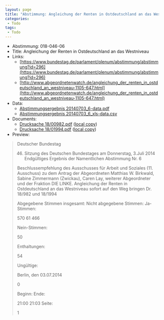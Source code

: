 ```yaml
---
layout: page
title: "Abstimmung: Angleichung der Renten in Ostdeutschland an das Westniveau"
categories:
 - Todo
tags:
 - Todo
---
```


* Abstimmung: 018-046-06
* Title: Angleichung der Renten in Ostdeutschland an das Westniveau
* Links: 
    * [https://www.bundestag.de/parlament/plenum/abstimmung/abstimmung?id=296](https://www.bundestag.de/parlament/plenum/abstimmung/abstimmung?id=296)
    * [http://www.abgeordnetenwatch.de/angleichung_der_renten_in_ostdeutschland_an_westniveau-1105-647.html](http://www.abgeordnetenwatch.de/angleichung_der_renten_in_ostdeutschland_an_westniveau-1105-647.html)
* Data: 
    * [Abstimmungsergebnis 20140703_6-data.pdf](/res/abstimmungsliste/20140703_6-data.pdf)
    * [Abstimmungsergebnis 20140703_6_xls-data.csv](/res/abstimmungsliste/analyses/20140703_6_xls-data.csv)
* Documents: 
    * [Drucksache 18/00982.pdf](http://dip21.bundestag.de/dip21/btd/18/009/1800982.pdf) ([local copy](/res/abstimmungsdaten/018-046-06/1800982.pdf))
    * [Drucksache 18/01994.pdf](http://dip21.bundestag.de/dip21/btd/18/019/1801994.pdf) ([local copy](/res/abstimmungsdaten/018-046-06/1801994.pdf))
* Preview: 
> Deutscher Bundestag
> 
> 46. Sitzung des Deutschen Bundestages
> am Donnerstag, 3.Juli 2014
> Endgültiges Ergebnis der Namentlichen Abstimmung Nr. 6
> 
> Beschlussempfehlung des Ausschusses für Arbeit und Soziales (11. Ausschuss) zu dem
> Antrag der Abgeordneten Matthias W. Birkwald, Sabine Zimmermann (Zwickau), Caren
> Lay, weiterer Abgeordneter und der Fraktion DIE LINKE.
> Angleichung der Renten in Ostdeutschland an das Westniveau sofort auf den Weg bringen
> Dr. 18/982 und 18/1994
> 
> Abgegebene Stimmen insgesamt:
> Nicht abgegebene Stimmen:
> Ja-Stimmen:
> 
> 570
> 61
> 466
> 
> Nein-Stimmen:
> 
> 50
> 
> Enthaltungen:
> 
> 54
> 
> Ungültige:
> 
> Berlin, den 03.07.2014
> 
> 0
> 
> Beginn:
> Ende:
> 
> 21:00
> 21:03
> Seite:
> 
> 1
> 
> 
